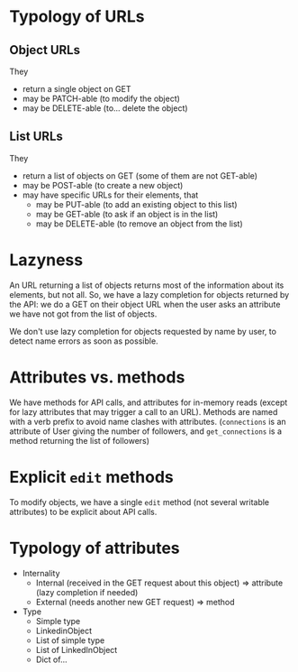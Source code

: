 Typology of URLs
================

Object URLs
-----------

They

 - return a single object on GET
 - may be PATCH-able (to modify the object)
 - may be DELETE-able (to... delete the object)

List URLs
---------

They

 - return a list of objects on GET (some of them are not GET-able)
 - may be POST-able (to create a new object)
 - may have specific URLs for their elements, that
   - may be PUT-able (to add an existing object to this list)
   - may be GET-able (to ask if an object is in the list)
   - may be DELETE-able (to remove an object from the list)

Lazyness
========

An URL returning a list of objects returns most of the information
about its elements, but not all. So, we have a lazy completion for
objects returned by the API: we do a GET on their object URL when
the user asks an attribute we have not got from the list of objects.

We don't use lazy completion for objects requested by name by user,
to detect name errors as soon as possible.

Attributes vs. methods
======================

We have methods for API calls, and attributes for in-memory reads
(except for lazy attributes that may trigger a call to an URL).
Methods are named with a verb prefix to avoid name clashes with attributes.
(`connections` is an attribute of User giving the number of followers,
and `get_connections` is a method returning the list of followers)

Explicit `edit` methods
=======================

To modify objects, we have a single `edit` method (not several
writable attributes) to be explicit about API calls.

Typology of attributes
======================
* Internality
	* Internal (received in the GET request about this object) => attribute (lazy completion if needed)
	* External (needs another new GET request) => method
* Type
	* Simple type
	* LinkedinObject
	* List of simple type
	* List of LinkedInObject
	* Dict of...
